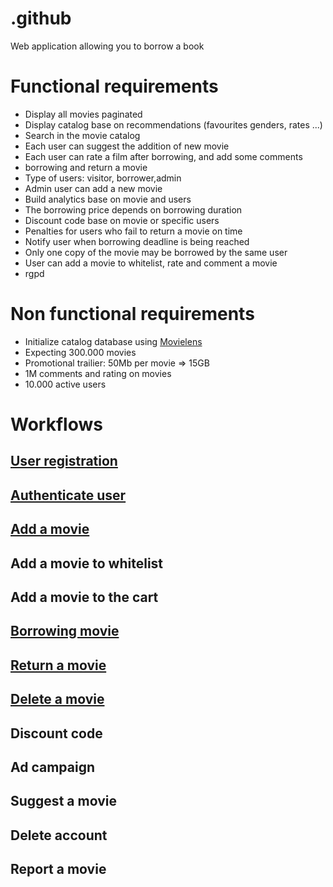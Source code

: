 # .github
Web application allowing you to borrow a book

# Functional requirements
- Display all movies paginated
- Display catalog base on recommendations (favourites genders, rates ...)
- Search in the movie catalog
- Each user can suggest the addition of new movie
- Each user can rate a film after borrowing, and add some comments
- borrowing and return a movie
- Type of users: visitor, borrower,admin
- Admin user can add a new movie
- Build analytics base on movie and users
- The borrowing price depends on borrowing duration
- Discount code base on movie or specific users
- Penalties for users who fail to return a movie on time
- Notify user when borrowing deadline is being reached
- Only one copy of the movie may be borrowed by the same user
- User can add a movie to whitelist, rate and comment a movie
- rgpd

# Non functional requirements
- Initialize catalog database using [Movielens](https://grouplens.org/datasets/movielens/)
- Expecting 300.000 movies
- Promotional trailier: 50Mb per movie => 15GB
- 1M comments and rating on movies
- 10.000 active users

# Workflows

## [User registration](./workflows/signup.md)
## [Authenticate user](./workflows/signin.md)
## [Add a movie](./workflows/add-movie.md)
## Add a movie to whitelist
## Add a movie to the cart
## [Borrowing movie](./workflows/borrow.md)
## [Return a movie](./workflows/return.md)
## [Delete a movie](./workflows/remove-movie.md)
## Discount code
## Ad campaign
## Suggest a movie
## Delete account
## Report a movie

